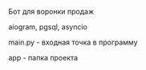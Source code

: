Бот для воронки продаж

aiogram, pgsql, asyncio

main.py - входная точка в программу

app - папка проекта
